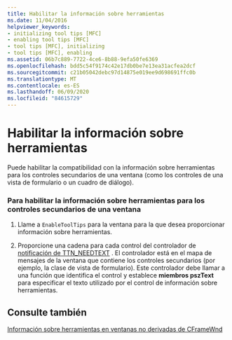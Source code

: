 ```yaml
---
title: Habilitar la información sobre herramientas
ms.date: 11/04/2016
helpviewer_keywords:
- initializing tool tips [MFC]
- enabling tool tips [MFC]
- tool tips [MFC], initializing
- tool tips [MFC], enabling
ms.assetid: 06b7c889-7722-4ce6-8b88-9efa50fe6369
ms.openlocfilehash: bdd5c54f9174c42e17db0be7e13ea31acfea2dcf
ms.sourcegitcommit: c21b05042debc97d14875e019ee9d698691ffc0b
ms.translationtype: MT
ms.contentlocale: es-ES
ms.lasthandoff: 06/09/2020
ms.locfileid: "84615729"
---
```

# <a name="enabling-tool-tips"></a>Habilitar la información sobre herramientas

Puede habilitar la compatibilidad con la información sobre herramientas para los controles secundarios de una ventana (como los controles de una vista de formulario o un cuadro de diálogo).

### <a name="to-enable-tool-tips-for-the-child-controls-of-a-window"></a>Para habilitar la información sobre herramientas para los controles secundarios de una ventana

1. Llame a `EnableToolTips` para la ventana para la que desea proporcionar información sobre herramientas.

1. Proporcione una cadena para cada control del controlador de [notificación de TTN_NEEDTEXT](handling-ttn-needtext-notification-for-tool-tips.md) . El controlador está en el mapa de mensajes de la ventana que contiene los controles secundarios (por ejemplo, la clase de vista de formulario). Este controlador debe llamar a una función que identifica el control y establece **miembros pszText** para especificar el texto utilizado por el control de información sobre herramientas.

## <a name="see-also"></a>Consulte también

[Información sobre herramientas en ventanas no derivadas de CFrameWnd](tool-tips-in-windows-not-derived-from-cframewnd.md)
